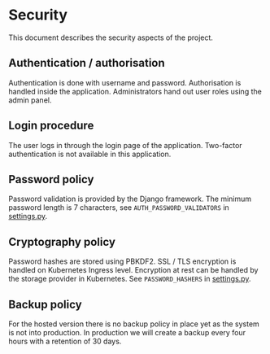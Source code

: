 # Security

This document describes the security aspects of the project.

## Authentication / authorisation

Authentication is done with username and password. Authorisation is handled inside the application. Administrators hand out user roles using the admin panel.

## Login procedure

The user logs in through the login page of the application. Two-factor authentication is not available in this application.

## Password policy

Password validation is provided by the Django framework. The minimum password length is 7 characters, see `AUTH_PASSWORD_VALIDATORS` in [settings.py](./kees/settings.py).

## Cryptography policy

Password hashes are stored using PBKDF2.  SSL / TLS encryption is handled on Kubernetes Ingress level. Encryption at rest can be handled by the storage provider in Kubernetes. See `PASSWORD_HASHERS` in [settings.py](./kees/settings.py).

## Backup policy

For the hosted version there is no backup policy in place yet as the system is not into production. In production we will create a backup every four hours with a retention of 30 days.
